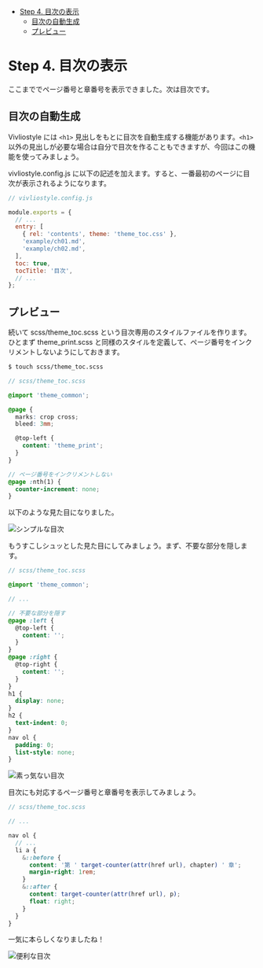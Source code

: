 <!-- START doctoc generated TOC please keep comment here to allow auto update -->
<!-- DON'T EDIT THIS SECTION, INSTEAD RE-RUN doctoc TO UPDATE -->

- [Step 4. 目次の表示](#step-4-%E7%9B%AE%E6%AC%A1%E3%81%AE%E8%A1%A8%E7%A4%BA)
  - [目次の自動生成](#%E7%9B%AE%E6%AC%A1%E3%81%AE%E8%87%AA%E5%8B%95%E7%94%9F%E6%88%90)
  - [プレビュー](#%E3%83%97%E3%83%AC%E3%83%93%E3%83%A5%E3%83%BC)

<!-- END doctoc generated TOC please keep comment here to allow auto update -->

# Step 4. 目次の表示

ここまででページ番号と章番号を表示できました。次は目次です。

## 目次の自動生成

Vivliostyle には `<h1>` 見出しをもとに目次を自動生成する機能があります。`<h1>` 以外の見出しが必要な場合は自分で目次を作ることもできますが、今回はこの機能を使ってみましょう。

vivliostyle.config.js に以下の記述を加えます。すると、一番最初のページに目次が表示されるようになります。

```js {highlight:[6,10,11]}
// vivliostyle.config.js

module.exports = {
  // ...
  entry: [
    { rel: 'contents', theme: 'theme_toc.css' },
    'example/ch01.md',
    'example/ch02.md',
  ],
  toc: true,
  tocTitle: '目次',
  // ...
};
```

## プレビュー

続いて scss/theme_toc.scss という目次専用のスタイルファイルを作ります。ひとまず theme_print.scss と同様のスタイルを定義して、ページ番号をインクリメントしないようにしておきます。

```bash
$ touch scss/theme_toc.scss
```

```scss {highlight:['3-17']}
// scss/theme_toc.scss

@import 'theme_common';

@page {
  marks: crop cross;
  bleed: 3mm;

  @top-left {
    content: 'theme_print';
  }
}

// ページ番号をインクリメントしない
@page :nth(1) {
  counter-increment: none;
}
```

以下のような見た目になりました。

![シンプルな目次](/assets/step4-toc-ver1.png)

もうすこしシュッとした見た目にしてみましょう。まず、不要な部分を隠します。

```scss {highlight: ['7-27']}
// scss/theme_toc.scss

@import 'theme_common';

// ...

// 不要な部分を隠す
@page :left {
  @top-left {
    content: '';
  }
}
@page :right {
  @top-right {
    content: '';
  }
}
h1 {
  display: none;
}
h2 {
  text-indent: 0;
}
nav ol {
  padding: 0;
  list-style: none;
}
```

![素っ気ない目次](/assets/step4-toc-ver2.png)

目次にも対応するページ番号と章番号を表示してみましょう。

```scss {highlight: ['7-18']}
// scss/theme_toc.scss

// ...

nav ol {
  // ...
  li a {
    &::before {
      content: '第 ' target-counter(attr(href url), chapter) ' 章';
      margin-right: 1rem;
    }
    &::after {
      content: target-counter(attr(href url), p);
      float: right;
    }
  }
}
```

一気に本らしくなりましたね！

![便利な目次](/assets/step4-toc-ver3.png)

